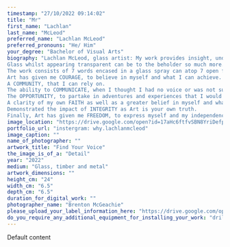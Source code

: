 ```yaml
---
timestamp: "27/10/2022 09:14:02"
title: "Mr"
first_name: "Lachlan"
last_name: "McLeod"
preferred_name: "Lachlan McLeod"
preferred_pronouns: "He/ Him"
your_degree: "Bachelor of Visual Arts"
biography: "Lachlan McLeod, glass artist: My work provides insight, understanding and the capacity for reflection on the educational, emotional, and physical challenges that I have endured.
Glass whilst appearing transparent can be to the beholder so much more. My work provides insight into how art has impacted my life and given me the opportunity to show more of what and who I am.
The work consists of 7 words encased in a glass spray can atop 7 open faced plinths.  The words chosen may appear mundane but hold significance to me as they represent the impact Art has on my life.
Art has given me COURAGE, to believe in myself and what I can achieve. 
A COMMUNITY, that I can rely on. 
The ability to COMMUNICATE, when I thought I had no voice or was not sure what to say.
The OPPORTUNITY, to partake in adventures and experiences that I would never have tried.
A clarity of my own FAITH as well as a greater belief in myself and what I can achieve.
Demonstrated the impact of INTEGRITY as Art is your own truth. 
Finally, Art has given me FREEDOM, to express myself and my independence without the fear of judgement as it is my work."
image_location: "https://drive.google.com/open?id=17aHc6ftfvSBN8YriDefpAiV6VOjO15BX"
portfolio_url: "instergram: why.lachlanmcleod"
image_caption: ""
name_of_photographer: ""
artwork_title: "Find Your Voice"
the_image_is_of_a: "Detail"
year: "2022"
medium: "Glass, timber and metal"
artwork_dimensions: ""
height_cm: "24"
width_cm: "6.5"
depth_cm: "6.5"
duration_for_digital_work: ""
photographer_name: "Brenton McGeachie"
please_upload_your_label_information_here: "https://drive.google.com/open?id=10KGtpZnmDUZhRPBEFWBGgv238iboYxmX"
do_you_require_any_additional_equipment_for_installing_your_work: "drill to put in wall mounts, and permition to paint a wall"
---
```


Default content